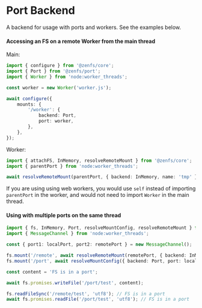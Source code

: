 # Port Backend

A backend for usage with ports and workers. See the examples below.

#### Accessing an FS on a remote Worker from the main thread

Main:

```ts
import { configure } from '@zenfs/core';
import { Port } from '@zenfs/port';
import { Worker } from 'node:worker_threads';

const worker = new Worker('worker.js');

await configure({
	mounts: {
		'/worker': {
			backend: Port,
			port: worker,
		},
	},
});
```

Worker:

```ts
import { attachFS, InMemory, resolveRemoteMount } from '@zenfs/core';
import { parentPort } from 'node:worker_threads';

await resolveRemoteMount(parentPort, { backend: InMemory, name: 'tmp' });
```

If you are using using web workers, you would use `self` instead of importing `parentPort` in the worker, and would not need to import `Worker` in the main thread.

#### Using with multiple ports on the same thread

```ts
import { fs, InMemory, Port, resolveMountConfig, resolveRemoteMount } from '@zenfs/core';
import { MessageChannel } from 'node:worker_threads';

const { port1: localPort, port2: remotePort } = new MessageChannel();

fs.mount('/remote', await resolveRemoteMount(remotePort, { backend: InMemory, name: 'tmp' }));
fs.mount('/port', await resolveMountConfig({ backend: Port, port: localPort }));

const content = 'FS is in a port';

await fs.promises.writeFile('/port/test', content);

fs.readFileSync('/remote/test', 'utf8'); // FS is in a port
await fs.promises.readFile('/port/test', 'utf8'); // FS is in a port
```
